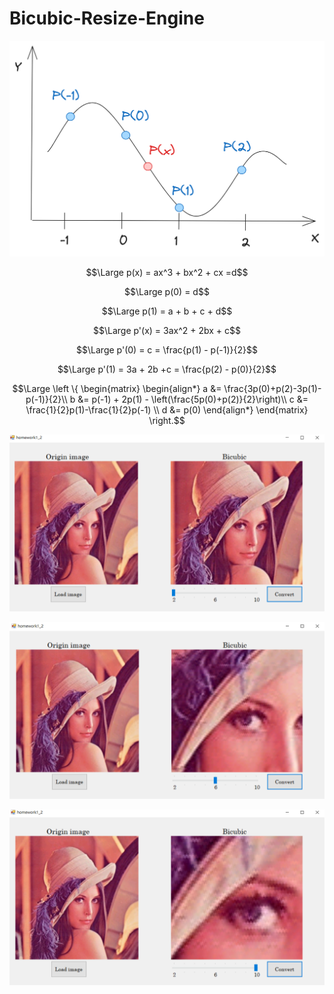 # Bicubic-Resize-Engine
![Bicubic](https://github.com/kerong2002/Bicubic-Resize-Engine/blob/main/test.png)

$$\Large p(x) = ax^3 + bx^2 + cx =d$$

$$\Large p(0) = d$$

$$\Large p(1) = a + b + c + d$$

$$\Large p'(x) = 3ax^2 + 2bx + c$$

$$\Large p'(0) = c = \frac{p(1) - p(-1)}{2}$$

$$\Large p'(1) = 3a + 2b +c = \frac{p(2) - p(0)}{2}$$

$$\Large
\left \{
\begin{matrix}
\begin{align*}
a &= \frac{3p(0)+p(2)-3p(1)-p(-1)}{2}\\
b &= p(-1) + 2p(1) - \left(\frac{5p(0)+p(2)}{2}\right)\\
c &= \frac{1}{2}p(1)-\frac{1}{2}p(-1) \\
d &= p(0)
\end{align*}
\end{matrix}
\right.$$





![Bicubic x2](https://github.com/kerong2002/Bicubic-Resize-Engine/raw/main/bicubic_x2.PNG)

![Bicubic x6](https://github.com/kerong2002/Bicubic-Resize-Engine/raw/main/bicubic_x6.PNG)

![Bicubic x10](https://github.com/kerong2002/Bicubic-Resize-Engine/raw/main/bicubic_x10.PNG)
